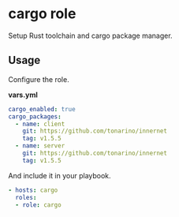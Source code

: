 # cargo role

Setup Rust toolchain and cargo package manager.

## Usage

Configure the role.

**vars.yml**

```yml
cargo_enabled: true
cargo_packages:
  - name: client
    git: https://github.com/tonarino/innernet
    tag: v1.5.5
  - name: server
    git: https://github.com/tonarino/innernet
    tag: v1.5.5
```

And include it in your playbook.

```yml
- hosts: cargo
  roles:
  - role: cargo
```
